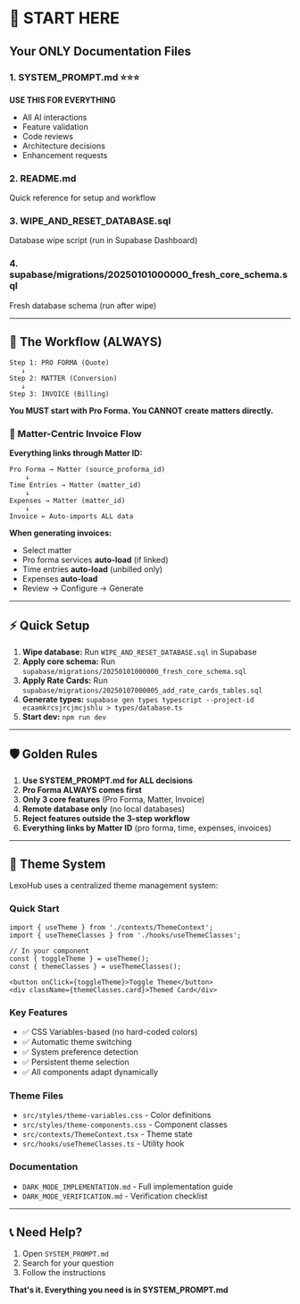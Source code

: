 # 🚀 START HERE

## Your ONLY Documentation Files

### 1. **SYSTEM_PROMPT.md** ⭐⭐⭐
**USE THIS FOR EVERYTHING**
- All AI interactions
- Feature validation
- Code reviews
- Architecture decisions
- Enhancement requests

### 2. **README.md**
Quick reference for setup and workflow

### 3. **WIPE_AND_RESET_DATABASE.sql**
Database wipe script (run in Supabase Dashboard)

### 4. **supabase/migrations/20250101000000_fresh_core_schema.sql**
Fresh database schema (run after wipe)

---

## 🎯 The Workflow (ALWAYS)

```
Step 1: PRO FORMA (Quote)
   ↓
Step 2: MATTER (Conversion)
   ↓
Step 3: INVOICE (Billing)
```

**You MUST start with Pro Forma. You CANNOT create matters directly.**

### 🔗 Matter-Centric Invoice Flow

**Everything links through Matter ID:**
```
Pro Forma → Matter (source_proforma_id)
    ↓
Time Entries → Matter (matter_id)
    ↓
Expenses → Matter (matter_id)
    ↓
Invoice ← Auto-imports ALL data
```

**When generating invoices:**
- Select matter
- Pro forma services **auto-load** (if linked)
- Time entries **auto-load** (unbilled only)
- Expenses **auto-load**
- Review → Configure → Generate

---

## ⚡ Quick Setup

1. **Wipe database:** Run `WIPE_AND_RESET_DATABASE.sql` in Supabase
2. **Apply core schema:** Run `supabase/migrations/20250101000000_fresh_core_schema.sql`
3. **Apply Rate Cards:** Run `supabase/migrations/20250107000005_add_rate_cards_tables.sql`
4. **Generate types:** `supabase gen types typescript --project-id ecaamkrcsjrcjmcjshlu > types/database.ts`
5. **Start dev:** `npm run dev`

---

## 🛡️ Golden Rules

1. **Use SYSTEM_PROMPT.md for ALL decisions**
2. **Pro Forma ALWAYS comes first**
3. **Only 3 core features** (Pro Forma, Matter, Invoice)
4. **Remote database only** (no local databases)
5. **Reject features outside the 3-step workflow**
6. **Everything links by Matter ID** (pro forma, time, expenses, invoices)

---

## 🎨 Theme System

LexoHub uses a centralized theme management system:

### Quick Start
```tsx
import { useTheme } from './contexts/ThemeContext';
import { useThemeClasses } from './hooks/useThemeClasses';

// In your component
const { toggleTheme } = useTheme();
const { themeClasses } = useThemeClasses();

<button onClick={toggleTheme}>Toggle Theme</button>
<div className={themeClasses.card}>Themed Card</div>
```

### Key Features
- ✅ CSS Variables-based (no hard-coded colors)
- ✅ Automatic theme switching
- ✅ System preference detection
- ✅ Persistent theme selection
- ✅ All components adapt dynamically

### Theme Files
- `src/styles/theme-variables.css` - Color definitions
- `src/styles/theme-components.css` - Component classes
- `src/contexts/ThemeContext.tsx` - Theme state
- `src/hooks/useThemeClasses.ts` - Utility hook

### Documentation
- `DARK_MODE_IMPLEMENTATION.md` - Full implementation guide
- `DARK_MODE_VERIFICATION.md` - Verification checklist

---

## 📞 Need Help?

1. Open `SYSTEM_PROMPT.md`
2. Search for your question
3. Follow the instructions

**That's it. Everything you need is in SYSTEM_PROMPT.md**
